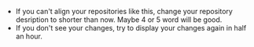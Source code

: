 - If you can't align your repositories like this, change your repository desription to shorter than now. Maybe 4 or 5 word will be good.
- If you don't see your changes, try to display your changes again in half an hour.
